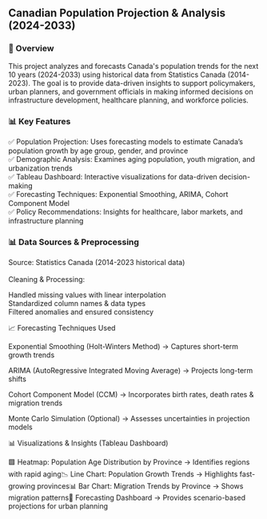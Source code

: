 ## Canadian Population Projection & Analysis (2024-2033)

### 📌 Overview

This project analyzes and forecasts Canada's population trends for the next 10 years (2024-2033) using historical data from Statistics Canada (2014-2023). The goal is to provide data-driven insights to support policymakers, urban planners, and government officials in making informed decisions on infrastructure development, healthcare planning, and workforce policies.

### 📊 Key Features

✅ Population Projection: Uses forecasting models to estimate Canada’s population growth by age group, gender, and province<br>
✅ Demographic Analysis: Examines aging population, youth migration, and urbanization trends<br>
✅ Tableau Dashboard: Interactive visualizations for data-driven decision-making<br>
✅ Forecasting Techniques: Exponential Smoothing, ARIMA, Cohort Component Model<br>
✅ Policy Recommendations: Insights for healthcare, labor markets, and infrastructure planning

### 📊 Data Sources & Preprocessing

Source: Statistics Canada (2014-2023 historical data)<br>
<br>
Cleaning & Processing:<br>

Handled missing values with linear interpolation<br>
Standardized column names & data types<br>
Filtered anomalies and ensured consistency<br>

📈 Forecasting Techniques Used

Exponential Smoothing (Holt-Winters Method) → Captures short-term growth trends

ARIMA (AutoRegressive Integrated Moving Average) → Projects long-term shifts

Cohort Component Model (CCM) → Incorporates birth rates, death rates & migration trends

Monte Carlo Simulation (Optional) → Assesses uncertainties in projection models

📊 Visualizations & Insights (Tableau Dashboard)

🟩 Heatmap: Population Age Distribution by Province → Identifies regions with rapid aging📉 Line Chart: Population Growth Trends → Highlights fast-growing provinces📊 Bar Chart: Migration Trends by Province → Shows migration patterns📌 Forecasting Dashboard → Provides scenario-based projections for urban planning
